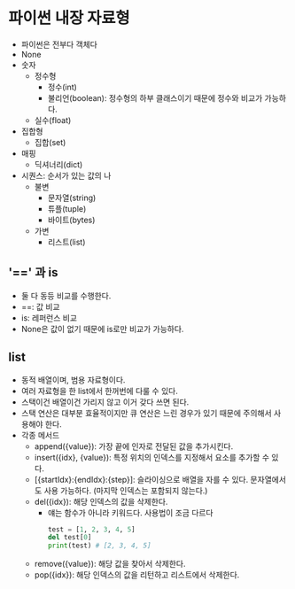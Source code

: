 # 파이썬 내장 자료형
- 파이썬은 전부다 객체다
- None
- 숫자
    - 정수형
        - 정수(int)
        - 불리언(boolean): 정수형의 하부 클래스이기 때문에 정수와 비교가 가능하다.
    - 실수(float)
- 집합형
    - 집합(set)
- 매핑
    - 딕셔너리(dict)
- 시퀀스: 순서가 있는 값의 나
    - 불변
        - 문자열(string)
        - 튜플(tuple)
        - 바이트(bytes)
    - 가변
        - 리스트(list)
## '==' 과 is
- 둘 다 동등 비교를 수행한다.
- ==: 값 비교
- is: 레퍼런스 비교
- None은 값이 없기 때문에 is로만 비교가 가능하다.

## list
- 동적 배열이며, 범용 자료형이다.
- 여러 자료형을 한 list에서 한꺼번에 다룰 수 있다.
- 스택이건 배열이건 가리지 않고 이거 갖다 쓰면 된다.
- 스택 연산은 대부분 효율적이지만 큐 연산은 느린 경우가 있기 때문에 주의해서 사용해야 한다.
- 각종 메서드
    - append({value}): 가장 끝에 인자로 전달된 값을 추가시킨다.
    - insert({idx}, {value}): 특정 위치의 인덱스를 지정해서 요소를 추가할 수 있다.
    - [{startIdx}:{endIdx}:{step}]: 슬라이싱으로 배열을 자를 수 있다. 문자열에서도 사용 가능하다. (마지막 인덱스는 포함되지 않는다.)
    - del({idx}): 해당 인덱스의 값을 삭제한다.
        - 얘는 함수가 아니라 키워드다. 사용법이 조금 다르다
            ```python
            test = [1, 2, 3, 4, 5]
            del test[0]
            print(test) # [2, 3, 4, 5]
            ```
    - remove({value}): 해당 값을 찾아서 삭제한다.
    - pop({idx}): 해당 인덱스의 값을 리턴하고 리스트에서 삭제한다.

